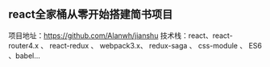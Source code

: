 ## react全家桶从零开始搭建简书项目

项目地址：https://github.com/Alanwh/jianshu
技术栈：react、react-router4.x 、 react-redux 、 webpack3.x、 redux-saga 、 css-module 、 ES6 、babel...